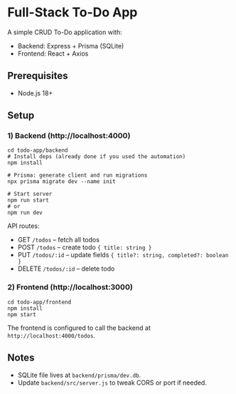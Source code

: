 # Full-Stack To-Do App

A simple CRUD To-Do application with:
- Backend: Express + Prisma (SQLite)
- Frontend: React + Axios

## Prerequisites
- Node.js 18+

## Setup

### 1) Backend (http://localhost:4000)

```
cd todo-app/backend
# Install deps (already done if you used the automation)
npm install

# Prisma: generate client and run migrations
npx prisma migrate dev --name init

# Start server
npm run start
# or
npm run dev
```

API routes:
- GET `/todos` – fetch all todos
- POST `/todos` – create todo `{ title: string }`
- PUT `/todos/:id` – update fields `{ title?: string, completed?: boolean }`
- DELETE `/todos/:id` – delete todo

### 2) Frontend (http://localhost:3000)

```
cd todo-app/frontend
npm install
npm start
```

The frontend is configured to call the backend at `http://localhost:4000/todos`.

## Notes
- SQLite file lives at `backend/prisma/dev.db`.
- Update `backend/src/server.js` to tweak CORS or port if needed.
